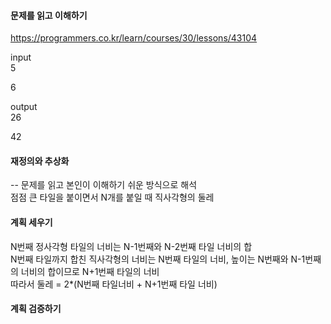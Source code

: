 #### 문제를 읽고 이해하기
https://programmers.co.kr/learn/courses/30/lessons/43104

input</br>
5

6

output</br>
26

42
 
#### 재정의와 추상화<br>
-- 문제를 읽고 본인이 이해하기 쉬운 방식으로 해석<br>
점점 큰 타일을 붙이면서 N개를 붙일 때 직사각형의 둘레

#### 계획 세우기<br>
N번째 정사각형 타일의 너비는 N-1번째와 N-2번째 타일 너비의 합<br>
N번째 타일까지 합친 직사각형의 너비는 N번째 타일의 너비, 높이는 N번째와 N-1번째의 너비의 합이므로 N+1번째 타일의 너비<br>
따라서 둘레 = 2*(N번째 타일너비 + N+1번째 타일 너비)

#### 계획 검증하기
